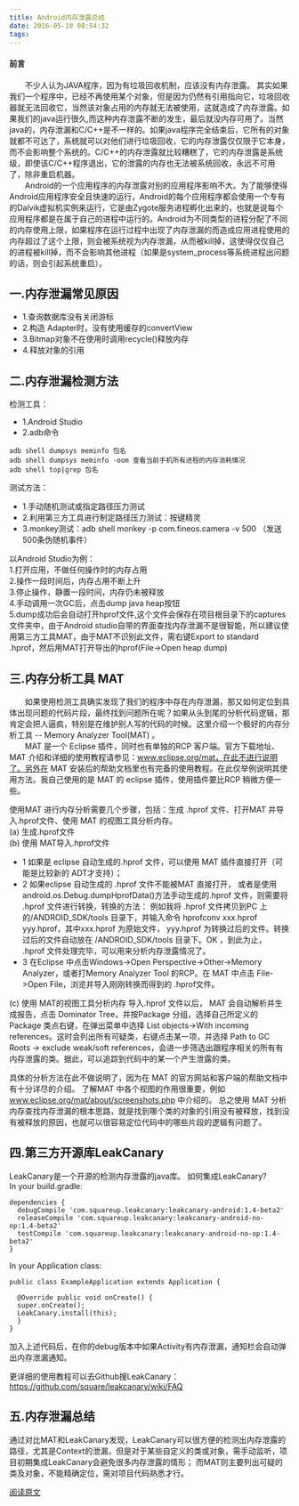 ```yaml
---
title: Android内存泄露总结
date: 2016-05-10 08:54:32
tags:
---
```


#### 前言
　　不少人认为JAVA程序，因为有垃圾回收机制，应该没有内存泄露。
其实如果我们一个程序中，已经不再使用某个对象，但是因为仍然有引用指向它，垃圾回收器就无法回收它，当然该对象占用的内存就无法被使用，这就造成了内存泄露。如果我们的java运行很久,而这种内存泄露不断的发生，最后就没内存可用了。当然java的，内存泄漏和C/C++是不一样的。如果java程序完全结束后，它所有的对象就都不可达了，系统就可以对他们进行垃圾回收，它的内存泄露仅仅限于它本身，而不会影响整个系统的。C/C++的内存泄露就比较糟糕了，它的内存泄露是系统级，即使该C/C++程序退出，它的泄露的内存也无法被系统回收，永远不可用了，除非重启机器。  
　　Android的一个应用程序的内存泄露对别的应用程序影响不大。为了能够使得Android应用程序安全且快速的运行，Android的每个应用程序都会使用一个专有的Dalvik虚拟机实例来运行，它是由Zygote服务进程孵化出来的，也就是说每个应用程序都是在属于自己的进程中运行的。Android为不同类型的进程分配了不同的内存使用上限，如果程序在运行过程中出现了内存泄漏的而造成应用进程使用的内存超过了这个上限，则会被系统视为内存泄漏，从而被kill掉，这使得仅仅自己的进程被kill掉，而不会影响其他进程（如果是system_process等系统进程出问题的话，则会引起系统重启）。
## 一.内存泄漏常见原因
* 1.查询数据库没有关闭游标
* 2.构造 Adapter时，没有使用缓存的convertView
* 3.Bitmap对象不在使用时调用recycle()释放内存
* 4.释放对象的引用

## 二.内存泄漏检测方法
检测工具：
* 1.Android Studio
* 2.adb命令
```
adb shell dumpsys meminfo 包名
adb shell dumpsys meminfo -oom 查看当前手机所有进程的内存消耗情况
adb shell top|grep 包名
```

测试方法：
* 1.手动随机测试或指定路径压力测试    
* 2.利用第三方工具进行制定路径压力测试：按键精灵  
* 3.monkey测试：adb shell monkey -p com.fineos.camera -v 500  （发送500条伪随机事件）

以Android Studio为例：  
1.打开应用，不做任何操作时的内存占用  
2.操作一段时间后，内存占用不断上升  
3.停止操作，静置一段时间，内存仍未被释放  
4.手动调用一次GC后，点击dump java heap按钮  
5.dump成功后会自动打开hprof文件,这个文件会保存在项目根目录下的captures文件夹中，由于Android studio自带的界面查找内存泄漏不是很智能，所以建议使用第三方工具MAT，由于MAT不识别此文件，需右键Export to standard .hprof，然后用MAT打开导出的hprof(File->Open heap dump)

## 三.内存分析工具 MAT
　　如果使用检测工具确实发现了我们的程序中存在内存泄漏，那又如何定位到具体出现问题的代码片段，最终找到问题所在呢？如果从头到尾的分析代码逻辑，那肯定会把人逼疯，特别是在维护别人写的代码的时候。这里介绍一个极好的内存分析工具 -- Memory Analyzer Tool(MAT) 。  
　　MAT 是一个 Eclipse 插件，同时也有单独的RCP 客户端。官方下载地址、 MAT 介绍和详细的使用教程请参见：www.eclipse.org/mat，在此不进行说明了。另外在 MAT 安装后的帮助文档里也有完备的使用教程。在此仅举例说明其使用方法。我自己使用的是 MAT 的 eclipse 插件，使用插件要比RCP 稍微方便一些。  

使用MAT 进行内存分析需要几个步骤，包括：生成 .hprof 文件、打开MAT 并导入.hprof文件、使用 MAT 的视图工具分析内存。  
(a) 生成.hprof文件  
(b) 使用 MAT导入.hprof文件  
* 1 如果是 eclipse 自动生成的.hprof 文件，可以使用 MAT 插件直接打开（可能是比较新的 ADT才支持）；
* 2 如果eclipse 自动生成的 .hprof 文件不能被MAT 直接打开， 或者是使用 android.os.Debug.dumpHprofData()方法手动生成的.hprof 文件，则需要将 .hprof 文件进行转换，转换的方法：
例如我将 .hprof 文件拷贝到PC 上的/ANDROID_SDK/tools 目录下，并输入命令 hprofconv xxx.hprof yyy.hprof，其中xxx.hprof 为原始文件， yyy.hprof 为转换过后的文件。转换过后的文件自动放在 /ANDROID_SDK/tools 目录下。OK ，到此为止， .hprof 文件处理完毕，可以用来分析内存泄露情况了。
* 3 在Eclipse 中点击Windows->Open Perspective->Other->Memory Analyzer，或者打Memory Analyzer Tool 的RCP。在 MAT 中点击 File->Open File，浏览并导入刚刚转换而得到的 .hprof文件。  

(c) 使用 MAT的视图工具分析内存
导入.hprof 文件以后， MAT 会自动解析并生成报告，点击 Dominator Tree，并按Package 分组，选择自己所定义的 Package 类点右键，在弹出菜单中选择 List objects->With incoming
references。这时会列出所有可疑类，右键点击某一项，并选择 Path to GC Roots -> exclude weak/soft references，会进一步筛选出跟程序相关的所有有内存泄露的类。据此，可以追踪到代码中的某一个产生泄露的类。  

具体的分析方法在此不做说明了，因为在 MAT 的官方网站和客户端的帮助文档中有十分详尽的介绍。
了解MAT 中各个视图的作用很重要，例如 www.eclipse.org/mat/about/screenshots.php 中介绍的。
总之使用 MAT 分析内存查找内存泄漏的根本思路，就是找到哪个类的对象的引用没有被释放，找到没有被释放的原因，也就可以很容易定位代码中的哪些片段的逻辑有问题了。

## 四.第三方开源库LeakCanary
LeakCanary是一个开源的检测内存泄露的java库。
如何集成LeakCanary?  
In your build.gradle:
```
dependencies {
  debugCompile 'com.squareup.leakcanary:leakcanary-android:1.4-beta2'
  releaseCompile 'com.squareup.leakcanary:leakcanary-android-no-op:1.4-beta2'
  testCompile 'com.squareup.leakcanary:leakcanary-android-no-op:1.4-beta2'
}
```

In your Application class:
```
public class ExampleApplication extends Application {

  @Override public void onCreate() {
  super.onCreate();
  LeakCanary.install(this);
  }
}
```

加入上述代码后，在你的debug版本中如果Activity有内存泄漏，通知栏会自动弹出内存泄漏通知。

更详细的使用教程可以去Github搜LeakCanary：https://github.com/square/leakcanary/wiki/FAQ

## 五.内存泄漏总结
通过对比MAT和LeakCanary发现，LeakCanary可以很方便的检测出内存泄露的路径，尤其是Context的泄漏，但是对于某些自定义的类或对象，需手动监听，项目初期集成LeakCanary会避免很多内存泄露的情形；
而MAT则主要列出可疑的类及对象，不能精确定位，需对项目代码熟悉才行。

[阅读原文](http://ckj375.github.io/2016/05/10/Android%E5%86%85%E5%AD%98%E6%B3%84%E9%9C%B2%E6%80%BB%E7%BB%93/)
